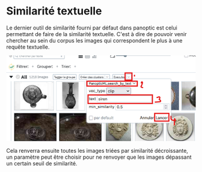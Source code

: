 # Similarité textuelle

Le dernier outil de similarité fourni par défaut dans panoptic est celui permettant de faire de la similarité textuelle. C'est à dire de pouvoir venir chercher au sein du corpus les images qui correspondent le plus à une requête textuelle. 

![Alt text](../images/textsim.png)

Cela renverra ensuite toutes les images triées par similarité décroissante, un paramètre peut être choisir pour ne renvoyer que les images dépassant un certain seuil de similarité. 